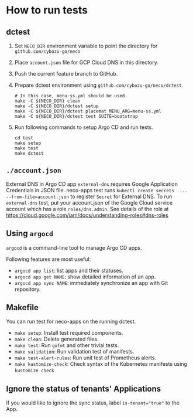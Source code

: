 How to run tests
================

dctest
------

1. Set `NECO_DIR` environment variable to point the directory for `github.com/cybozu-go/neco`
2. Place `account.json` file for GCP Cloud DNS in this directory.
3. Push the current feature branch to GitHub.
4. Prepare dctest environment using `github.com/cybozu-go/neco/dctest`.

    ```console
    # In this case, menu-ss.yml should be used.
    make -C ${NECO_DIR} clean
    make -C ${NECO_DIR}/dctest setup
    make -C ${NECO_DIR}/dctest placemat MENU_ARG=menu-ss.yml
    make -C ${NECO_DIR}/dctest test SUITE=bootstrap
    ```

5. Run following commands to setup Argo CD and run tests.

    ```console
    cd test
    make setup
    make test
    make dctest
    ```

`./account.json`
----------------

External DNS in Argo CD app `external-dns` requires Google Application Credentials in JSON file.
neco-apps test runs `kubectl create secrets .... --from-file=account.json` to register `Secret` for External DNS.
To run `external-dns` test, put your account.json of the Google Cloud service account which has a role `roles/dns.admin`.
See details of the role at https://cloud.google.com/iam/docs/understanding-roles#dns-roles

Using `argocd`
--------------

`argocd` is a command-line tool to manage Argo CD apps.

Following features are most useful:

- `argocd app list`: list apps and their statuses.
- `argocd app get NAME`: show detailed information of an app.
- `argocd app sync NAME`: immediately synchronize an app with Git repository.

Makefile
--------

You can run test for neco-apps on the running dctest.

- `make setup`: Install test required components.
- `make clean`: Delete generated files.
- `make test`: Run `gofmt` and other trivial tests.
- `make validation`: Run validation test of manifests.
- `make test-alert-rules`: Run unit test of Prometheus alerts.
- `make kustomize-check`: Check syntax of the Kubernetes manifests using `kustomize check`

Ignore the status of tenants' Applications
------------------------------------------
If you would like to ignore the sync status, label `is-tenant="true"` to the App.
